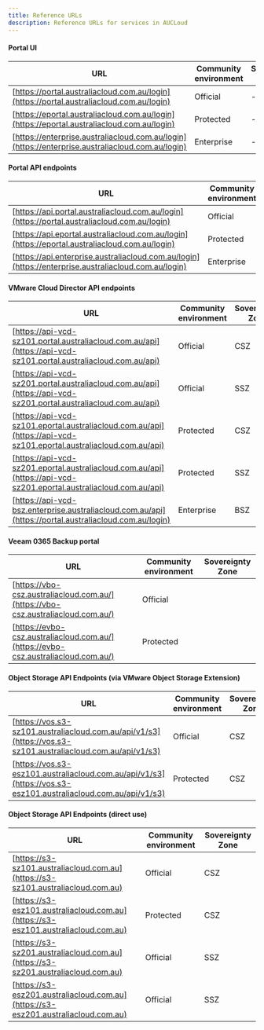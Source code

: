 ```yaml
---
title: Reference URLs
description: Reference URLs for services in AUCLoud
---
```



#### Portal UI

| URL | Community environment | Sovereignty Zone |
| ---- | ------ | --------------------- |
| [https://portal.australiacloud.com.au/login](https://portal.australiacloud.com.au/login) |  Official | - |
| [https://eportal.australiacloud.com.au/login](https://eportal.australiacloud.com.au/login) |  Protected | - |
| [https://enterprise.australiacloud.com.au/login](https://enterprise.australiacloud.com.au/login) | Enterprise | - |

#### Portal API endpoints

| URL | Community environment | Sovereignty Zone |
| ---- | ------ | --------------------- |
| [https://api.portal.australiacloud.com.au/login](https://portal.australiacloud.com.au/login) |  Official | - |
| [https://api.eportal.australiacloud.com.au/login](https://eportal.australiacloud.com.au/login) |  Protected | - |
| [https://api.enterprise.australiacloud.com.au/login](https://enterprise.australiacloud.com.au/login) | Enterprise | - |

#### VMware Cloud Director API endpoints

| URL | Community environment | Sovereignty Zone |
| ---- | ------ | --------------------- |
| [https://api-vcd-sz101.portal.australiacloud.com.au/api](https://api-vcd-sz101.portal.australiacloud.com.au/api) |  Official | CSZ |
| [https://api-vcd-sz201.portal.australiacloud.com.au/api](https://api-vcd-sz201.portal.australiacloud.com.au/api) |  Official | SSZ |
| [https://api-vcd-sz101.eportal.australiacloud.com.au/api](https://api-vcd-sz101.eportal.australiacloud.com.au/api)  | Protected | CSZ |
| [https://api-vcd-sz201.eportal.australiacloud.com.au/api](https://api-vcd-sz201.eportal.australiacloud.com.au/api)  | Protected | SSZ |
| [https://api-vcd-bsz.enterprise.australiacloud.com.au/api](https://portal.australiacloud.com.au/login)  | Enterprise | BSZ |

#### Veeam 0365 Backup portal

| URL | Community environment | Sovereignty Zone |
| ---- | ------ | --------------------- |
| [https://vbo-csz.australiacloud.com.au/](https://vbo-csz.australiacloud.com.au/) | Official |  |
| [https://evbo-csz.australiacloud.com.au/](https://evbo-csz.australiacloud.com.au/) | Protected | |

#### Object Storage API Endpoints (via VMware Object Storage Extension)

| URL | Community environment | Sovereignty Zone |
| ---- | ------ | --------------------- |
| [https://vos.s3-sz101.australiacloud.com.au/api/v1/s3](https://vos.s3-sz101.australiacloud.com.au/api/v1/s3) | Official | CSZ |
| [https://vos.s3-esz101.australiacloud.com.au/api/v1/s3](https://vos.s3-esz101.australiacloud.com.au/api/v1/s3) | Protected | CSZ |


#### Object Storage API Endpoints (direct use)
| URL | Community environment | Sovereignty Zone |
| ---- | ------ | --------------------- |
| [https://s3-sz101.australiacloud.com.au](https://s3-sz101.australiacloud.com.au) | Official | CSZ |
| [https://s3-esz101.australiacloud.com.au](https://s3-esz101.australiacloud.com.au) | Protected | CSZ |
| [https://s3-sz201.australiacloud.com.au](https://s3-sz201.australiacloud.com.au) | Official | SSZ |
| [https://s3-esz201.australiacloud.com.au](https://s3-esz201.australiacloud.com.au) | Official | SSZ |